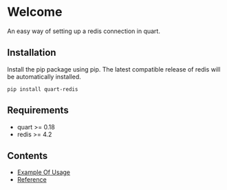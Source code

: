 # Welcome
An easy way of setting up a redis connection in quart.

## Installation
Install the pip package using pip. The latest compatible release of redis will be automatically installed.

```
pip install quart-redis
```

## Requirements
- quart >= 0.18
- redis >= 4.2

## Contents
- [Example Of Usage](./example.md)
- [Reference](./reference.md)
